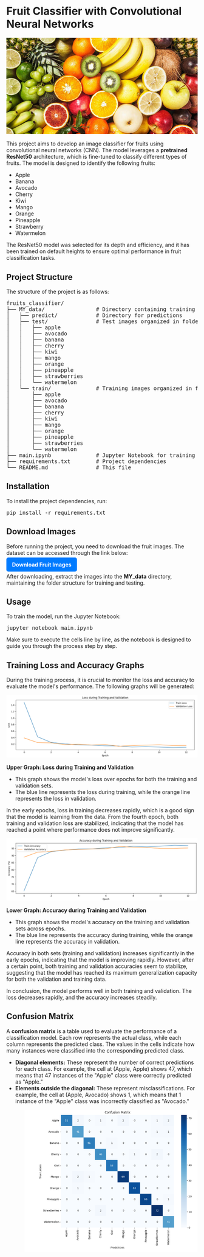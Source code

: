 <h1>Fruit Classifier with Convolutional Neural Networks</h1>

<!-- Imagen de portada -->
<img src="dataset-cover.jpg" alt="Fruit Classifier" style="max-width: 100%; height: auto;">

<p>This project aims to develop an image classifier for fruits using convolutional neural networks (CNN). The model leverages a <strong>pretrained ResNet50</strong> architecture, which is fine-tuned to classify different types of fruits. The model is designed to identify the following fruits:</p>

<ul>
    <li>Apple</li>
    <li>Banana</li>
    <li>Avocado</li>
    <li>Cherry</li>
    <li>Kiwi</li>
    <li>Mango</li>
    <li>Orange</li>
    <li>Pineapple</li>
    <li>Strawberry</li>
    <li>Watermelon</li>
</ul>

<p>The ResNet50 model was selected for its depth and efficiency, and it has been trained on default heights to ensure optimal performance in fruit classification tasks.</p>

<h2>Project Structure</h2>

<p>The structure of the project is as follows:</p>

<pre>
fruits_classifier/
├── MY_data/                # Directory containing training and test data
│   ├── predict/            # Directory for predictions
│   ├── test/               # Test images organized in folders by class
│   │   ├── apple
│   │   ├── avocado
│   │   ├── banana
│   │   ├── cherry
│   │   ├── kiwi
│   │   ├── mango
│   │   ├── orange
│   │   ├── pineapple
│   │   ├── strawberries
│   │   └── watermelon
│   └── train/              # Training images organized in folders by class
│       ├── apple
│       ├── avocado
│       ├── banana
│       ├── cherry
│       ├── kiwi
│       ├── mango
│       ├── orange
│       ├── pineapple
│       ├── strawberries
│       └── watermelon
├── main.ipynb              # Jupyter Notebook for training and evaluation
├── requirements.txt        # Project dependencies
└── README.md               # This file
</pre>

<h2>Installation</h2>

<p>To install the project dependencies, run:</p>

<pre>
pip install -r requirements.txt
</pre>

<h2>Download Images</h2>

<p>Before running the project, you need to download the fruit images. The dataset can be accessed through the link below:</p>

<p style="font-weight: bold;">
    <a href="https://drive.google.com/drive/folders/1ru2np2wMl27f1kRUfR7fnXRDadi3o525?usp=drive_link" target="_blank" style="text-decoration: none; color: #ffffff; background-color: #007bff; padding: 10px 15px; border-radius: 5px;">Download Fruit Images</a>
</p>

<p>After downloading, extract the images into the <strong>MY_data</strong> directory, maintaining the folder structure for training and testing.</p>

<h2>Usage</h2>

<p>To train the model, run the Jupyter Notebook:</p>

<pre>
jupyter notebook main.ipynb
</pre>

<p>Make sure to execute the cells line by line, as the notebook is designed to guide you through the process step by step.</p>

<h2>Training Loss and Accuracy Graphs</h2>

<p>During the training process, it is crucial to monitor the loss and accuracy to evaluate the model's performance. The following graphs will be generated:</p>

<!-- Imagen de ejemplo para la gráfica de pérdida -->
<img src="loss.png" alt="Upper Graph" style="max-width: 100%; height: auto;">

<strong>Upper Graph: Loss during Training and Validation</strong>

<ul>
    <li>This graph shows the model's loss over epochs for both the training and validation sets.</li>
    <li>The blue line represents the loss during training, while the orange line represents the loss in validation.</li>
</ul>

<p>In the early epochs, loss in training decreases rapidly, which is a good sign that the model is learning from the data. From the fourth epoch, both training and validation loss are stabilized, indicating that the model has reached a point where performance does not improve significantly.</p>

<!-- Imagen de ejemplo para la gráfica de precisión -->
<img src="acurrancy.png" alt="Lower Graph" style="max-width: 100%; height: auto;">

<strong>Lower Graph: Accuracy during Training and Validation</strong>

<ul>
    <li>This graph shows the model's accuracy on the training and validation sets across epochs.</li>
    <li>The blue line represents the accuracy during training, while the orange line represents the accuracy in validation.</li>
</ul>

<p>Accuracy in both sets (training and validation) increases significantly in the early epochs, indicating that the model is improving rapidly. However, after a certain point, both training and validation accuracies seem to stabilize, suggesting that the model has reached its maximum generalization capacity for both the validation and training data.</p>

<p>In conclusion, the model performs well in both training and validation. The loss decreases rapidly, and the accuracy increases steadily.</p>

<h2>Confusion Matrix</h2>

<p>A <strong>confusion matrix</strong> is a table used to evaluate the performance of a classification model. Each row represents the actual class, while each column represents the predicted class. The values in the cells indicate how many instances were classified into the corresponding predicted class.</p>

<ul>
    <li><strong>Diagonal elements:</strong> These represent the number of correct predictions for each class. For example, the cell at (Apple, Apple) shows 47, which means that 47 instances of the "Apple" class were correctly predicted as "Apple."</li>
    <li><strong>Elements outside the diagonal:</strong> These represent misclassifications. For example, the cell at (Apple, Avocado) shows 1, which means that 1 instance of the "Apple" class was incorrectly classified as "Avocado."</li>
<ul>

<!-- Imagen de ejemplo para la matriz de confusión -->
<img src="confusion-Matrix.png" alt="Confusion Matrix" style="max-width: 100%; height: auto;">

